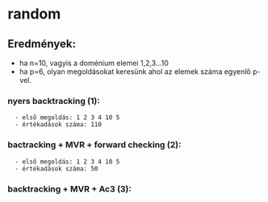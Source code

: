 # random

## Eredmények:

  - ha n=10, vagyis a doménium elemei 1,2,3...10
  - ha p=6, olyan megoldásokat keresünk ahol az elemek száma egyenlő p-vel.
  
  ### nyers backtracking (1):
      - első megoldás: 1 2 3 4 10 5
      - értékadások száma: 110
      
  ### bactracking + MVR + forward checking (2):
      - első megoldás: 1 2 3 4 10 5
      - értékadások száma: 50
      
  ### backtracking + MVR + Ac3 (3):
